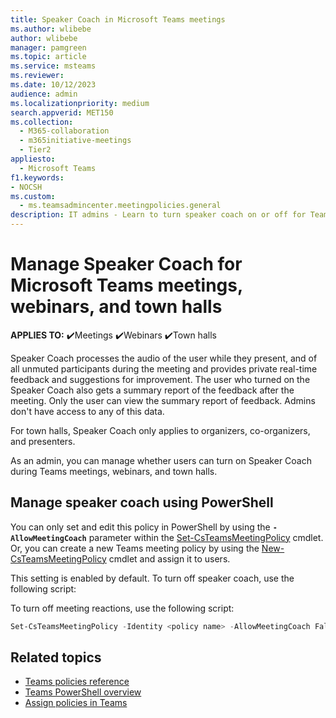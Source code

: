 ```yaml
---
title: Speaker Coach in Microsoft Teams meetings
ms.author: wlibebe
author: wlibebe
manager: pamgreen
ms.topic: article
ms.service: msteams
ms.reviewer: 
ms.date: 10/12/2023
audience: admin
ms.localizationpriority: medium
search.appverid: MET150
ms.collection: 
  - M365-collaboration
  - m365initiative-meetings
  - Tier2
appliesto: 
  - Microsoft Teams
f1.keywords:
- NOCSH
ms.custom: 
  - ms.teamsadmincenter.meetingpolicies.general
description: IT admins - Learn to turn speaker coach on or off for Teams meetings, webinars, and town halls.
---
```


# Manage Speaker Coach for Microsoft Teams meetings, webinars, and town halls

**APPLIES TO:** ✔️Meetings ✔️Webinars ✔️Town halls

 Speaker Coach processes the audio of the user while they present, and of all unmuted participants during the meeting and provides private real-time feedback and suggestions for improvement. The user who turned on the Speaker Coach also gets a summary report of the feedback after the meeting. Only the user can view the summary report of feedback. Admins don't have access to any of this data.

For town halls, Speaker Coach only applies to organizers, co-organizers, and presenters.

As an admin, you can manage whether users can turn on Speaker Coach during Teams meetings, webinars, and town halls.

## Manage speaker coach using PowerShell

You can only set and edit this policy in PowerShell by using the **`-AllowMeetingCoach`** parameter within the [Set-CsTeamsMeetingPolicy](/powershell/module/teams/set-csteamsmeetingpolicy) cmdlet. Or, you can create a new Teams meeting policy by using the [New-CsTeamsMeetingPolicy](/powershell/module/teams/new-csteamsmeetingpolicy) cmdlet and assign it to users.

This setting is enabled by default. To turn off speaker coach, use the following script:

To turn off meeting reactions, use the following script:

```powershell
Set-CsTeamsMeetingPolicy -Identity <policy name> -AllowMeetingCoach False
```

## Related topics

- [Teams policies reference](settings-policies-reference.md#meetings)
- [Teams PowerShell overview](teams-powershell-overview.md)
- [Assign policies in Teams](policy-assignment-overview.md)
